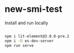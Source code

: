 # new-smi-test

Install and run locally

```bash

npm i lit-element@3.0.0-pre.2
npm i -D es-dev-server
npm run serve
```
